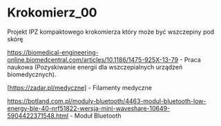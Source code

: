 # Krokomierz_00
Projekt IPZ kompaktowego krokomierza który może być wszczepiny pod skórę

https://biomedical-engineering-online.biomedcentral.com/articles/10.1186/1475-925X-13-79 - Praca naukowa (Pozyskiwanie energii dla wszczepialnych urządzeń biomedycznych).

[https://zadar.pl/medyczne] - Filamenty medyczne

https://botland.com.pl/moduly-bluetooth/4463-modul-bluetooth-low-energy-ble-40-nrf51822-wersja-mini-waveshare-10649-5904422371548.html - Moduł Bluetooth
